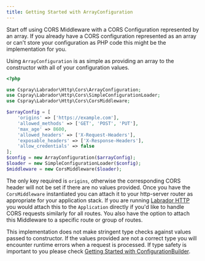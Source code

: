 ```yaml
---
title: Getting Started with ArrayConfiguration
---
```

Start off using CORS Middleware with a CORS Configuration represented by an array. If you already have a CORS
configuration represented as an array or can't store your configuration as PHP code this might be the implementation
for you.

Using `ArrayConfiguration` is as simple as providing an array to the constructor with all of your configuration values.

```php
<?php

use Cspray\Labrador\Http\Cors\ArrayConfiguration;
use Cspray\Labrador\Http\Cors\SimpleConfigurationLoader;
use Cspray\Labrador\Http\Cors\CorsMiddleware;

$arrayConfig = [
    'origins' => ['https://example.com'],
    'allowed_methods' => ['GET', 'POST', 'PUT'],
    'max_age' => 8600,
    'allowed_headers' => ['X-Request-Headers'],
    'exposable_headers' => ['X-Response-Headers'],
    'allow_credentials' => false
];
$config = new ArrayConfiguration($arrayConfig);
$loader = new SimpleConfigurationLoader($config);
$middleware = new CorsMiddleware($loader);
```

The only key required is `origins`, otherwise the corresponding CORS header will not be set if 
there are no values provided. Once you have the `CorsMiddleware` instantiated you can attach it to your http-server 
router as appropriate for your application stack. If you are running [Labrador HTTP] you would attach this to the 
`Application` directly if you'd like to handle CORS requests similarly for all routes. You also have the option to 
attach this Middleware to a specific route or group of routes.

<div class="message is-info">
    <div class="message-body">
        This implementation does not make stringent type checks against values passed to constructor. If the values 
        provided are not a correct type you will encounter runtime errors when a request is processed. If type safety 
        is important to you please check <a href="./tutorials/getting-started-with-configurationbuilder">Getting Started with ConfigurationBuilder</a>.
    </div>
</div>

[Labrador HTTP]: https://github.com/labrador-kennel/http